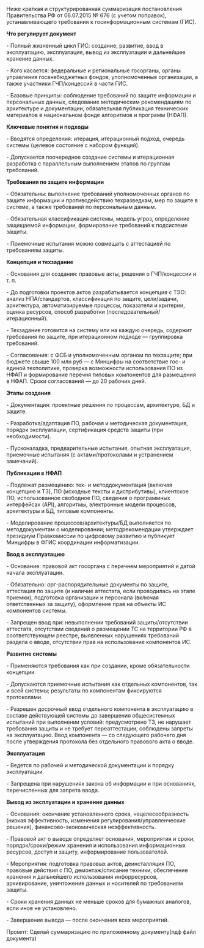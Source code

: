Ниже краткая и структурированная суммаризация постановления Правительства РФ от 06.07.2015 № 676 (с учетом поправок), устанавливающего требования к госинформационным системам (ГИС).

**Что регулирует документ**

\- Полный жизненный цикл ГИС: создание, развитие, ввод в эксплуатацию, эксплуатация, вывод из эксплуатации и дальнейшее хранение данных.

\- Кого касается: федеральные и региональные госорганы, органы управления госвнебюджетных фондов, уполномоченные организации, а также участники ГЧП/концессий в части ГИС.

\- Базовые принципы: соблюдение требований по защите информации и персональных данных, следование методическим рекомендациям по архитектуре и документации, обязательная публикация технических материалов в национальном фонде алгоритмов и программ (НФАП).

**Ключевые понятия и подходы**

\- Вводятся определения: итерация, итерационный подход, очередь системы (целевое состояние с набором функций).

\- Допускается поочередное создание системы и итерационная разработка с параллельным выполнением этапов по группам требований.

**Требования по защите информации**

\- Обязательны: выполнение требований уполномоченных органов по защите информации и противодействию техразведкам, мер по защите в системе, а также требований по персональным данным.

\- Обязательная классификация системы, модель угроз, определение защищаемой информации, формирование требований к подсистеме защиты.

\- Приемочные испытания можно совмещать с аттестацией по требованиям защиты.

**Концепция и техзадание**

\- Основания для создания: правовые акты, решения о ГЧП/концессии и т. п.

\- До подготовки проектов актов разрабатывается концепция с ТЭО: анализ НПА/стандартов, классификация по защите, цели/задачи, архитектура, автоматизируемые процессы, показатели и критерии, оценка ресурсов, способ разработки (последовательный/итерационный).

\- Техзадание готовится на систему или на каждую очередь, содержит требования по защите, при итерационном подходе — группировка требований.

\- Согласования: с ФСБ и уполномоченным органом по техзащите; при бюджете свыше 100 млн руб — с Минцифры на соответствие гос- и единой техполитике, проверка возможности использования ПО из НФАП и формирование перечня типовых компонентов для размещения в НФАП. Сроки согласований — до 20 рабочих дней.

**Этапы создания**

\- Документация: проектные решения по процессам, архитектуре, БД и защите.

\- Разработка/адаптация ПО, рабочая и методическая документация, порядок эксплуатации, сертификация средств защиты (при необходимости).

\- Пусконаладка, предварительные испытания, опытная эксплуатация, приемочные испытания (с актами/протоколами и устранением замечаний).

**Публикации в НФАП**

\- Подлежат размещению: тех- и методдокументация (включая концепцию и ТЗ), ПО (исходные тексты и дистрибутивы), клиентское ПО, использованное свободное ПО, сведения о программных интерфейсах (API), алгоритмы, электронные модели процессов, архитектуры и БД, типовые компоненты.

\- Моделирование процессов/архитектуры/БД выполняется по методдокументам о моделировании; методрекомендации утверждает президиум Правкомиссии по цифровому развитию и публикует Минцифры в ФГИС координации информатизации.

**Ввод в эксплуатацию**

\- Основание: правовой акт госоргана с перечнем мероприятий и датой начала эксплуатации.

\- Обязательно: орг-распорядительные документы по защите, аттестация по защите (и наличие аттестата, если проводилась на этапе приемки), подготовка организации и персонала (включая ответственных за защиту), оформление прав на объекты ИС компонентов системы.

\- Запрещен ввод при: невыполнении требований защиты/отсутствии аттестата, отсутствии сведений о размещении ТС на территории РФ в соответствующем реестре, выявленных нарушениях требований раздела о вводе, отсутствии прав на использование компонентов ИС.

**Развитие системы**

\- Применяются требования как при создании, кроме обязательности концепции.

\- Допускаются приемочные испытания как отдельных компонентов, так и всей системы; результаты по компонентам фиксируются протоколами.

\- Разрешен досрочный ввод отдельного компонента в эксплуатацию в составе действующей системы до завершения общесистемных испытаний при выполнении условий: предусмотрено ТЗ, не нарушает требования защиты и не требует переаттестации, соблюдены запреты на эксплуатацию. Ввод компонента — со следующего рабочего дня после утверждения протокола без отдельного правового акта о вводе.

**Эксплуатация**

\- Ведется по рабочей и методической документации и порядку эксплуатации.

\- Запрещена при нарушениях закона об информации и при основаниях, перечисленных для запрета ввода.

**Вывод из эксплуатации и хранение данных**

\- Основания: окончание установленного срока, нецелесообразность (низкая эффективность, изменения регулирования/управленческие решения), финансово-экономическая неэффективность.

\- Правовой акт о выводе определяет основания, мероприятия и сроки, порядок/сроки/режим хранения и использования информационных ресурсов, доступ и защиту, информирование пользователей.

\- Мероприятия: подготовка правовых актов, деинсталляция ПО, правовые действия с ПО, демонтаж/списание техники, обеспечение хранения и дальнейшего использования инфорресурсов, архивирование, уничтожение данных и носителей по требованиям защиты.

\- Сроки хранения данных не меньше сроков для бумажных аналогов, если иное не установлено.

\- Завершение вывода — после окончания всех мероприятий.

Промпт: Сделай суммаризацию по приложенному документу(пдф файл документа)